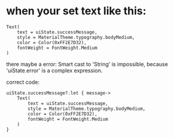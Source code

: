 # when your set text like this: 
```
Text(
    text = uiState.successMessage,
    style = MaterialTheme.typography.bodyMedium,
    color = Color(0xFF2E7D32),
    fontWeight = FontWeight.Medium
)
```
there maybe a error: Smart cast to 'String' is impossible, because 'uiState.error' is a complex expression.

correct code:
```     
uiState.successMessage?.let { message->
    Text(
        text = uiState.successMessage,
        style = MaterialTheme.typography.bodyMedium,
        color = Color(0xFF2E7D32),
        fontWeight = FontWeight.Medium
    )
}
```

